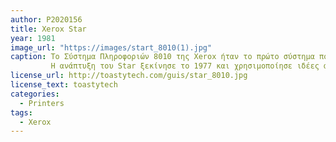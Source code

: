 ```yaml
---
author: P2020156
title: Xerox Star
year: 1981
image_url: "https://images/start_8010(1).jpg"
caption: Το Σύστημα Πληροφοριών 8010 της Xerox ήταν το πρώτο σύστημα που χρησιμοποίησε μια πλήρως ενσωματωμένη σουίτα μεταφοράς και εφαρμογών για επιτραπέζιους υπολογιστές. Αρχικά ο όρος "Star" αναφερόταν στην επιφάνεια εργασίας και το λογισμικό εφαρμογών. Ωστόσο, το σύστημα στο σύνολό του έγινε ευρέως γνωστό ως "The Xerox Star". Το λογισμικό αργότερα μετονομάστηκε σε "ViewPoint" και αργότερα μετονομάστηκε ξανά σε "GlobalView".
         Η ανάπτυξη του Star ξεκίνησε το 1977 και χρησιμοποίησε ιδέες από το Alto. Η ανάπτυξη ξεκίνησε σε μηχανές πρώιμης ανάπτυξης, με την κωδική ονομασία Dolphin και Dorado, που θα μπορούσαν επίσης να εκτελούν το λογισμικό Alto. Το τελικό αποτέλεσμα ήταν εντελώς νέο λογισμικό γραμμένο στο περιβάλλον προγραμματισμού MESA της Xerox και όχι στο BCPL, στο οποίο γράφτηκε το λογισμικό Alto. (Το BCPL χρησιμοποιούσε ακόμη και διαφορετικό μικροκώδικα) Το τελικό υλικό 8010/Dandelion δεν ήταν συμβατό με το Alto.
license_url: http://toastytech.com/guis/star_8010.jpg
license_text: toastytech
categories:
  - Printers
tags:
  - Xerox
---
```

